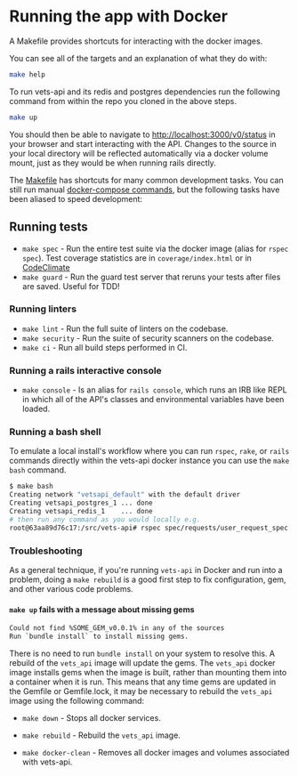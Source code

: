 # Running the app with Docker

A Makefile provides shortcuts for interacting with the docker images.

You can see all of the targets and an explanation of what they do with:

```bash
make help
```

To run vets-api and its redis and postgres dependencies run the following command from within the repo you cloned
in the above steps.

```bash
make up
```

You should then be able to navigate to [http://localhost:3000/v0/status](http://localhost:3000/v0/status) in your
browser and start interacting with the API. Changes to the source in your local
directory will be reflected automatically via a docker volume mount, just as
they would be when running rails directly.

The [Makefile](https://github.com/department-of-veterans-affairs/vets-api/blob/master/Makefile) has shortcuts for many common development tasks. You can still run manual [docker-compose commands](https://docs.docker.com/compose/),
but the following tasks have been aliased to speed development:

## Running tests

- `make spec` - Run the entire test suite via the docker image (alias for `rspec spec`). Test coverage statistics are in `coverage/index.html` or in [CodeClimate](https://codeclimate.com/github/department-of-veterans-affairs/vets-api/code)
- `make guard` - Run the guard test server that reruns your tests after files are saved. Useful for TDD!

### Running linters

- `make lint` - Run the full suite of linters on the codebase.
- `make security` - Run the suite of security scanners on the codebase.
- `make ci` - Run all build steps performed in CI.

### Running a rails interactive console

- `make console` - Is an alias for `rails console`, which runs an IRB like REPL in which all of the API's classes and
  environmental variables have been loaded.

### Running a bash shell

To emulate a local install's workflow where you can run `rspec`, `rake`, or `rails` commands
directly within the vets-api docker instance you can use the `make bash` command.

```bash
$ make bash
Creating network "vetsapi_default" with the default driver
Creating vetsapi_postgres_1 ... done
Creating vetsapi_redis_1    ... done
# then run any command as you would locally e.g.
root@63aa89d76c17:/src/vets-api# rspec spec/requests/user_request_spec.rb:26
```

### Troubleshooting

As a general technique, if you're running `vets-api` in Docker and run into a problem, doing a `make rebuild` is a good first step to fix configuration, gem, and other various code problems.

#### `make up` fails with a message about missing gems

```bash
Could not find %SOME_GEM_v0.0.1% in any of the sources
Run `bundle install` to install missing gems.
```

There is no need to run `bundle install` on your system to resolve this.
A rebuild of the `vets_api` image will update the gems. The `vets_api` docker image
installs gems when the image is built, rather than mounting them into a container when
it is run. This means that any time gems are updated in the Gemfile or Gemfile.lock,
it may be necessary to rebuild the `vets_api` image using the
following command:

- `make down` - Stops all docker services.

- `make rebuild` - Rebuild the `vets_api` image.

- `make docker-clean` - Removes all docker images and volumes associated with vets-api.
